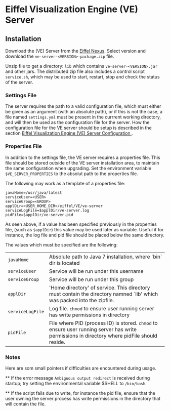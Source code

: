 # Eiffel Visualization Engine (VE) Server

## Installation

Download the (VE) Server from the [Eiffel Nexus](https://eiffel.lmera.ericsson.se/nexus/content/repositories/releases/com/ericsson/duraci/ve-server/). Select version and download the `ve-server-<VERSION>-package.zip` file.

Unzip file to get a directory: `lib` which contains `ve-server-<VERSION>.jar` and other jars. The distributed zip file also includes a control script `service.sh`, which may be used to start, restart, stop and check the status of the server. 

### Settings File

The server requires the path to a valid configuration file, which must either be given as an argument (with an absolute path), or if this is not the case, a file named `settings.yml` must be present in the currrent working directory, and will then be used as the configuration file for the server. How the configuration file for the VE server should be setup is described in the section [Eiffel Visualization Engine (VE) Server Configuration ](../configuration/index.html).

### Properties File

In addition to the settings file, the VE server requires a properties file. This file should be stored outside of the VE server installation area, to maintain the same configuration when upgrading. Set the environment variable `$VE_SERVER_PROPERTIES` to the absolut path to the properties file. 

The following may work as a template of a properties file:


    javaHome=/usr/java/latest
    serviceUser=<USER>
    serviceGroup=<GROUP>
    applDir=<USER_HOME_DIR>/eiffel/VE/ve-server
    serviceLogFile=$applDir/ve-server.log
    pidFile=$applDir/ve-server.pid 


As seen above, if a value has been specified previously in the properties file, (such as `$applDir`) this value may be used later as variable. Useful if for instance, the log file and pid file should be placed below the same directory.

The values which must be specified are the following:
<table cellpadding="5px" border="0">
  <tr>
    <td><code>javaHome</code></td>    
    <td>Absolute path to Java 7 installation, where `bin` dir is located</td>
  </tr>
  <tr>
    <td><code>serviceUser</code></td>
    <td>Service will be run under this username</td>
  </tr>
  <tr>
    <td><code>serviceGroup</code></td>
    <td>Service will be run under this group</td>
  </tr>
  <tr>
    <td><code>applDir</code></td>
    <td>'Home directory' of service. This directory must contain the directory namned `lib' which was packed into the zipfile.</td>
  </tr>
  <tr>
    <td><code>serviceLogFile</code></td>
    <td>Log file. <code>chmod</code> to ensure user running server has write permissions in directory</td>
  </tr>
  <tr>
    <td><code>pidFile</code></td>
    <td>File where PID (process ID) is stored. <code>chmod</code> to ensure user running server has write permissions in directory where pidFile should reside.</td>
  </tr>
</table>

### Notes
Here are som small pointers if difficulties are encountered during usage.

** If the error message `Ambiguous output redirect` is received during startup; try setting the environmental variable $SHELL to `/bin/bash`. 

** If the script fails due to write, for instance the pid file, ensure that the user owning the server process has write permissions in the directory that will contain the file. 